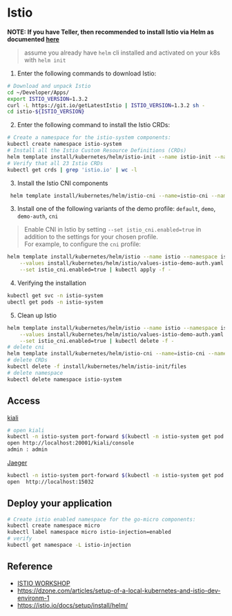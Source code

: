 # Istio

**NOTE: If you have Teller, then recommended to install Istio via Helm as documented [here](istio-helm.md)**

> assume you already have `helm` cli installed and activated on your k8s with `helm init`

1. Enter the following commands to download Istio:

```bash
# Download and unpack Istio
cd ~/Developer/Apps/
export ISTIO_VERSION=1.3.2
curl -L https://git.io/getLatestIstio | ISTIO_VERSION=1.3.2 sh -
cd istio-${ISTIO_VERSION}
```

2. Enter the following command to install the Istio CRDs:

```bash
# Create a namespace for the istio-system components:
kubectl create namespace istio-system
# Install all the Istio Custom Resource Definitions (CRDs)
helm template install/kubernetes/helm/istio-init --name istio-init --namespace istio-system | kubectl apply -f -
# Verify that all 23 Istio CRDs
kubectl get crds | grep 'istio.io' | wc -l
```

3. Install the Istio CNI components

```bash
 helm template install/kubernetes/helm/istio-cni --name=istio-cni --namespace=kube-system | kubectl apply -f -
```

3. Install one of the following variants of the demo profile: `default`, `demo`, `demo-auth`, `cni`

> Enable CNI in Istio by setting `--set istio_cni.enabled=true` in addition to the settings for your chosen profile.<br/> For example, to configure the `cni` profile:

```bash
helm template install/kubernetes/helm/istio --name istio --namespace istio-system \
    --values install/kubernetes/helm/istio/values-istio-demo-auth.yaml \
    --set istio_cni.enabled=true | kubectl apply -f -
```

4. Verifying the installation

```bash
kubectl get svc -n istio-system
ubectl get pods -n istio-system
```

5. Clean up Istio

```bash
helm template install/kubernetes/helm/istio --name istio --namespace istio-system \
    --values install/kubernetes/helm/istio/values-istio-demo-auth.yaml \
    --set istio_cni.enabled=true | kubectl delete -f -
# delete cni
helm template install/kubernetes/helm/istio-cni --name=istio-cni --namespace=kube-system | kubectl apply -f -
# delete CRDs
kubectl delete -f install/kubernetes/helm/istio-init/files
# delete namespace
kubectl delete namespace istio-system
```

## Access

[kiali](https://istio.io/docs/tasks/telemetry/kiali/)

```bash
# open kiali
kubectl -n istio-system port-forward $(kubectl -n istio-system get pod -l app=kiali -o jsonpath='{.items[0].metadata.name}') 20001:20001
open http://localhost:20001/kiali/console
admin : admin
```

[Jaeger](https://istio.io/docs/tasks/telemetry/distributed-tracing/jaeger/)

```bash
kubectl -n istio-system port-forward $(kubectl -n istio-system get pod -l app=jaeger -o jsonpath='{.items[0].metadata.name}') 15032:16686
open  http://localhost:15032
```

## Deploy your application

```bash
# Create istio enabled namespace for the go-micro components:
kubectl create namespace micro
kubectl label namespace micro istio-injection=enabled
# verify
kubectl get namespace -L istio-injection
```

## Reference

- [ISTIO WORKSHOP](https://polarsquad.github.io/istio-workshop/install-istio/)
- https://dzone.com/articles/setup-of-a-local-kubernetes-and-istio-dev-environm-1
- https://istio.io/docs/setup/install/helm/
